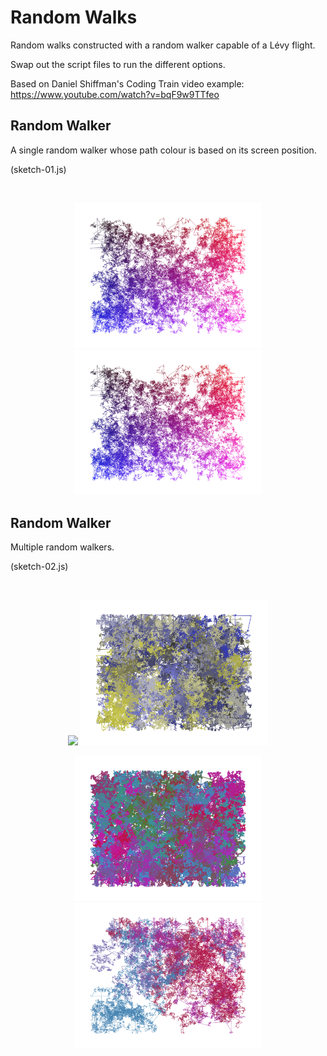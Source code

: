 # Random Walks #

Random walks constructed with a random walker capable of a Lévy flight.

Swap out the script files to run the different options.

Based on Daniel Shiffman's Coding Train video example:
https://www.youtube.com/watch?v=bqF9w9TTfeo

## Random Walker ##

A single random walker whose path colour is based on its screen position.

(sketch-01.js)

</br>
<p align="center">
  <img src="images/walker-02.png" width="300px"/>
  <img src="images/walker-01.png" width="300px"/>
</p>

## Random Walker ##

Multiple random walkers.

(sketch-02.js)

</br>
<p align="center">
  <img src="images/walkers-04.png" width="300px"/>
  <img src="images/walkers-03.png" width="300px"/>
</p>

<p align="center">
  <img src="images/walkers-02.png" width="300px"/>
  <img src="images/walkers-01.png" width="300px"/>
</p>
